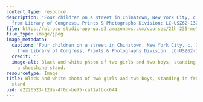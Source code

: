 ```yaml
---
content_type: resource
description: 'Four children on a street in Chinatown, New York City, c. 1903. (Image
  from Library of Congress, Prints & Photographs Division: LC-USZ62-132908)'
file: https://ol-ocw-studio-app-qa.s3.amazonaws.com/courses/21h-235-metropolis-history-of-new-york-city-fall-2009/e222652312da4f0cbe75caf1afbcc644_21h-235f09.jpg
file_type: image/jpeg
image_metadata:
  caption: 'Four children on a street in Chinatown, New York City, c. 1903. (Image
    from Library of Congress, Prints & Photographs Division: LC-USZ62-132908)'
  credit: ''
  image-alt: Black and white photo of two girls and two boys, standing in front of
    a shoeshine stand.
resourcetype: Image
title: Black and white photo of two girls and two boys, standing in front of a shoeshine
  stand
uid: e2226523-12da-4f0c-be75-caf1afbcc644
---
```

